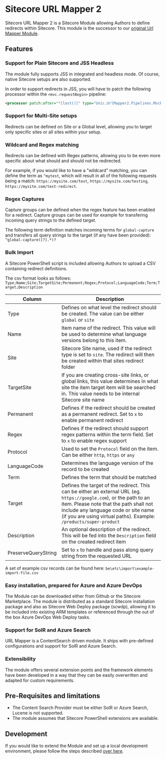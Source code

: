 # Sitecore URL Mapper 2

Sitecore URL Mapper 2 is a Sitecore Module allowing Authors to define redirects within Sitecore. This module is the successor to our [original Url Mapper Module](https://github.com/unic/SitecoreUrlMapper).

## Features

### Support for Plain Sitecore and JSS Headless

The module fully supports JSS in integrated and headless mode. Of course, native Sitecore setups are also supported.

In order to support redirects in JSS, you will have to patch the following processor within the `<mvc.requestBegin>` pipeline:

```xml
<processor patch:after="*[last()]" type="Unic.UrlMapper2.Pipelines.MvcRequestBegin.TryPerformRedirectJss, Unic.UrlMapper2" />
```

### Support for Multi-Site setups

Redirects can be defined on Site or a Global level, allowing you to target only specific sites or all sites within your setup.

### Wildcard and Regex matching

Redirects can be defined with Regex patterns, allowing you to be even more specific about what should and should not be redirected.

For example, if you would like to have a "wildcard" matching, you can define the term as `^mytest`, which will result in all of the following requests being a match: `https://mysite.com/test`, `https://mysite.com/testing`, `https://mysite.com/test-redirect`.

### Regex Captures

Capture groups can be defined when the regex feature has been enabled for a redirect. Capture groups can be used for example for transfering incoming query strings to the defined target.

The following term definition matches incoming terms for `global-capture` and transfers all query strings to the target (if any have been provided): `^global-capture([?].*)?`

### Bulk Import

A Sitecore PowerShell script is included allowing Authors to upload a CSV containing redirect definitions.

The csv format looks as follows: `Type;Name;Site;TargetSite;Permanent;Regex;Protocol;LanguageCode;Term;Target;Description`

|Column|Description|
|---|---|
|Type|Defines on what level the redirect should be created. The value can be either `global` or `site`|
|Name|Item name of the redirect. This value will be used to determine what language versions belong to this item.|
|Site|Sitecore Site name, used if the redirect type is set to `site`. The redirect will then be created within that sites redirect folder|
|TargetSite|If you are creating cross-site links, or global links, this value determines in what site the item target item will be searched in. This value needs to be internal Sitecore site name|
|Permanent|Defines if the redirect should be created as a permanent redirect. Set to `x` to enable permanent redirect|
|Regex|Defines if the redirect should support regex patterns within the term field. Set to `x` to enable regex support|
|Protocol|Used to set the `Protocol` field on the item. Can be either `http`, `https` or `any`|
|LanguageCode|Determines the language version of the record to be created|
|Term|Defines the term that should be matched|
|Target|Defines the target of the redirect. This can be either an external URL (eg. `https://google.com`), or the path to an item. Please note that the path shall not include any language code or site name (if you are using virtual paths). Example: `/products/super-product`|
|Description|An optional description of the redirect. This will be fed into the `Description` field on the created redirect item|
|PreserveQueryString|Set to `x` to handle and pass along query string from the requested URL|

A set of example csv records can be found here: `be\etc\import\example-import-file.csv`

### Easy installation, prepared for Azure and Azure DevOps

The Module can be downloaded either from Github or the Sitecore Marketplace. The module is distributed as a standard Sitecore installation package and also as Sitecore Web Deploy package (scwdp), allowing it to be included into existing ARM templates or referenced through the out of the box Azure DevOps Web Deploy tasks.

### Support for SolR and Azure Search

URL Mapper is a ContentSearch driven module. It ships with pre-defined configurations and support for SolR and Azure Search.

### Extensibility

The module offers several extension points and the framework elements have been developed in a way that they can be easily overwritten and adapted for custom requirements.

## Pre-Requisites and limitations

- The Content Search Provider must be either SolR or Azure Search, Lucene is not supported.
- The module assumes that Sitecore PowerShell extensions are available.

## Development

If you would like to extend the Module and set up a local development environment, please follow the steps described [over here](/be/docs/README.md).